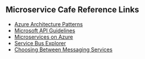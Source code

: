 ## Microservice Cafe Reference Links

* <a href="https://docs.microsoft.com/en-us/azure/architecture/patterns/">Azure Architecture Patterns</a>
* <a href="https://github.com/Microsoft/api-guidelines/blob/vNext/Guidelines.md/">Microsoft API Guidelines</a>
* <a href="https://docs.microsoft.com/en-us/azure/architecture/microservices/">Microservices on Azure</a>
* <a href="https://github.com/paolosalvatori/ServiceBusExplorer">Service Bus Explorer</a>
* <a href="https://docs.microsoft.com/en-us/azure/event-grid/compare-messaging-services">Choosing Between Messaging Services</a>
